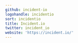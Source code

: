 ```yaml
---
github: incident-io
logohandle: incidentio
sort: incidentio
title: Incident.io
twitter: incident_io
website: 'https://incident.io/'
---
```

